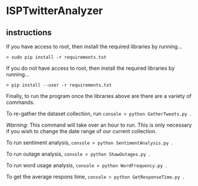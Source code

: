# ISPTwitterAnalyzer

## instructions

If you have access to root, then install the required libraries by running...
```console
> sudo pip install -r requirements.txt
```
If you do not have access to root, then install the required libraries by running...
```console
> pip install --user -r requirements.txt
```
Finally, to run the program once the libraries above are there are a variety of commands.

To re-gather the dataset collection, run ```console > python GatherTweets.py ```.

*Warning:* This command will take over an hour to run. 
This is only necessary if you wish to change the date range of our current collection.

To run sentiment analysis, ```console > python SentimentAnalysis.py ```.

To run outage analysis, ```console > python ShawOutages.py ```.

To run word usage analysis, ```console > python WordFrequency.py ```.

To get the average respons time, ```console > python GetResponseTime.py ```.

